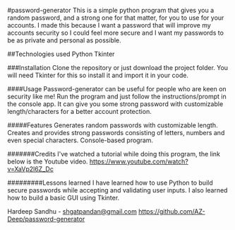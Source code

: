 #password-generator
This is a simple python program that gives you a random password, and a strong one for that matter, for you to use for your accounts. I made this because I want a password that will improve
my accounts security so I could feel more secure and I want my passwords to be as private and personal as possible.

##Technologies used
Python
Tkinter

###Installation
Clone the repository or just download the project folder.
You will need Tkinter for this so install it and import it in your code.

####Usage
Password-generator can be useful for people who are keen on security like me! Run the program and just follow the instructions/prompt in the console app. It can give you some strong
password with customizable length/characters for a better account protection.

#####Features
Generates random passwords with customizable length.
Creates and provides strong passwords consisting of letters, numbers and even special characters.
Console-based program.

#######Credits
I've watched a tutorial while doing this program, the link below is the Youtube video.
https://www.youtube.com/watch?v=XaVp2l6Z_Dc

#########Lessons learned
I have learned how to use Python to build secure passwords while accepting and validating user inputs. I also learned how to build a basic GUI using Tkinter.

Hardeep Sandhu - shgatpandan@gmail.com
https://github.com/AZ-Deep/password-generator
